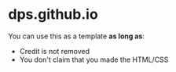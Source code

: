# dps.github.io
You can use this as a template **as long as**:
- Credit is not removed
- You don't claim that you made the HTML/CSS
